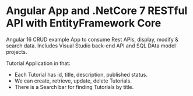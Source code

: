 # Angular App and .NetCore 7 RESTful API with EntityFramework Core

Angular 16 CRUD example App to consume Rest APIs, display, modify & search data. Includes Visual Studio back-end API and SQL DAta model projects.

Tutorial Application in that:
- Each Tutorial has id, title, description, published status.
- We can create, retrieve, update, delete Tutorials.
- There is a Search bar for finding Tutorials by title.
